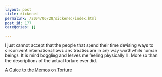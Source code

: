 ```yaml
---
layout: post
title: Sickened
permalink: /2004/06/28/sickened/index.html
post_id: 177
categories: []

---
```


 I just cannot accept that the people that spend their time devising ways to circumvent international laws and treaties are in any way worthwhile human beings. It is mind boggling and leaves me feeling physically ill. More so than the descriptions of the actual torture ever did.




<a href="http://www.nytimes.com/ref/international/24MEMO-GUIDE.html?ex=1084388448&ei=1&en=4acfaab545bdf565?partner=boingboing?NYT_REG_SYSTEM_IS_AN_ABOMINATION_BEFORE_GOD_AND_NET">A Guide to the Memos on Torture</a>

